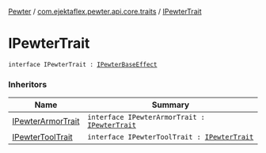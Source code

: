 [Pewter](../index.md) / [com.ejektaflex.pewter.api.core.traits](index.md) / [IPewterTrait](./-i-pewter-trait.md)

# IPewterTrait

`interface IPewterTrait : `[`IPewterBaseEffect`](../com.ejektaflex.pewter.api.core/-i-pewter-base-effect.md)

### Inheritors

| Name | Summary |
|---|---|
| [IPewterArmorTrait](-i-pewter-armor-trait.md) | `interface IPewterArmorTrait : `[`IPewterTrait`](./-i-pewter-trait.md) |
| [IPewterToolTrait](-i-pewter-tool-trait.md) | `interface IPewterToolTrait : `[`IPewterTrait`](./-i-pewter-trait.md) |

